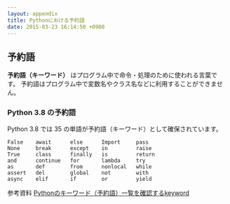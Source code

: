 ```yaml
---
layout: appendix
title: Pythonにおける予約語
date: 2015-03-23 16:14:50 +0900
---
```



予約語
------

**予約語（キーワード）** はプログラム中で命令・処理のために使われる言葉です。
予約語はプログラム中で変数名やクラス名などに利用することができません。

### Python 3.8 の予約語

Python 3.8 では 35 の単語が予約語（キーワード）として確保されています。

    False    await      else      Import     pass
    None     break      except    in         raise
    True     class      finally   is         return
    and      continue   for       lambda     try
    as       def        from      nonlocal   while
    assert   del        global    not        with
    async    elif       if        or         yield


<span class="label label-info">参考資料</span> [Pythonのキーワード（予約語）一覧を確認するkeyword](https://note.nkmk.me/python-keyword-reserved-word/#python-keywordkwlist)
